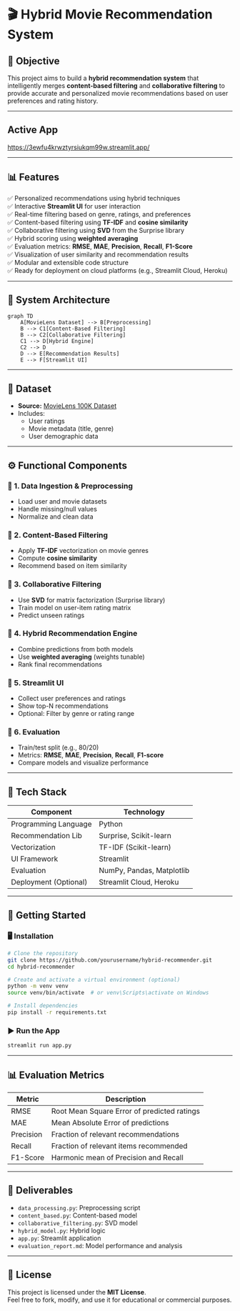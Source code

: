 
# 🎬 Hybrid Movie Recommendation System

## 📌 Objective
This project aims to build a **hybrid recommendation system** that intelligently merges **content-based filtering** and **collaborative filtering** to provide accurate and personalized movie recommendations based on user preferences and rating history.

---

## Active App
https://3ewfu4krwztyrsiukqm99w.streamlit.app/

---

## 📊 Features

✅ Personalized recommendations using hybrid techniques  
✅ Interactive **Streamlit UI** for user interaction  
✅ Real-time filtering based on genre, ratings, and preferences  
✅ Content-based filtering using **TF-IDF** and **cosine similarity**  
✅ Collaborative filtering using **SVD** from the Surprise library  
✅ Hybrid scoring using **weighted averaging**  
✅ Evaluation metrics: **RMSE**, **MAE**, **Precision**, **Recall**, **F1-Score**  
✅ Visualization of user similarity and recommendation results  
✅ Modular and extensible code structure  
✅ Ready for deployment on cloud platforms (e.g., Streamlit Cloud, Heroku)

---

## 🧠 System Architecture

```mermaid
graph TD
    A[MovieLens Dataset] --> B[Preprocessing]
    B --> C1[Content-Based Filtering]
    B --> C2[Collaborative Filtering]
    C1 --> D[Hybrid Engine]
    C2 --> D
    D --> E[Recommendation Results]
    E --> F[Streamlit UI]
```

---

## 📂 Dataset

- **Source:** [MovieLens 100K Dataset](https://www.kaggle.com/datasets/sriharshabsprasad/movielens-dataset-100k-ratings)
- Includes:
  - User ratings
  - Movie metadata (title, genre)
  - User demographic data

---

## ⚙️ Functional Components

### 🔹 1. Data Ingestion & Preprocessing
- Load user and movie datasets
- Handle missing/null values
- Normalize and clean data

### 🔹 2. Content-Based Filtering
- Apply **TF-IDF** vectorization on movie genres
- Compute **cosine similarity**
- Recommend based on item similarity

### 🔹 3. Collaborative Filtering
- Use **SVD** for matrix factorization (Surprise library)
- Train model on user-item rating matrix
- Predict unseen ratings

### 🔹 4. Hybrid Recommendation Engine
- Combine predictions from both models
- Use **weighted averaging** (weights tunable)
- Rank final recommendations

### 🔹 5. Streamlit UI
- Collect user preferences and ratings
- Show top-N recommendations
- Optional: Filter by genre or rating range

### 🔹 6. Evaluation
- Train/test split (e.g., 80/20)
- Metrics: **RMSE**, **MAE**, **Precision**, **Recall**, **F1-score**
- Compare models and visualize performance

---

## 🧰 Tech Stack

| Component            | Technology              |
|---------------------|--------------------------|
| Programming Language| Python                   |
| Recommendation Lib  | Surprise, Scikit-learn   |
| Vectorization       | TF-IDF (Scikit-learn)    |
| UI Framework        | Streamlit                |
| Evaluation          | NumPy, Pandas, Matplotlib|
| Deployment (Optional)| Streamlit Cloud, Heroku |

---

## 🚀 Getting Started

### 🖥️ Installation

```bash
# Clone the repository
git clone https://github.com/yourusername/hybrid-recommender.git
cd hybrid-recommender

# Create and activate a virtual environment (optional)
python -m venv venv
source venv/bin/activate  # or venv\Scripts\activate on Windows

# Install dependencies
pip install -r requirements.txt
```

### ▶️ Run the App

```bash
streamlit run app.py
```

---

## 📊 Evaluation Metrics

| Metric   | Description                              |
|----------|------------------------------------------|
| RMSE     | Root Mean Square Error of predicted ratings |
| MAE      | Mean Absolute Error of predictions       |
| Precision| Fraction of relevant recommendations     |
| Recall   | Fraction of relevant items recommended   |
| F1-Score | Harmonic mean of Precision and Recall    |

---


## 📃 Deliverables

- `data_processing.py`: Preprocessing script
- `content_based.py`: Content-based model
- `collaborative_filtering.py`: SVD model
- `hybrid_model.py`: Hybrid logic
- `app.py`: Streamlit application
- `evaluation_report.md`: Model performance and analysis


---

## 📝 License

This project is licensed under the **MIT License**.  
Feel free to fork, modify, and use it for educational or commercial purposes.

